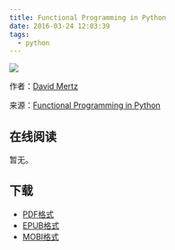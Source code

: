 ```yaml
---
title: Functional Programming in Python
date: 2016-03-24 12:03:39
tags:
  - python
---
```


![](http://covers.oreillystatic.com/images/0636920041368/cat.gif)

作者：[David Mertz](http://www.oreilly.com/pub/au/1190)

来源：[Functional Programming in Python](http://www.oreilly.com/programming/free/functional-programming-python.csp)

<!--more-->

## 在线阅读 ##

暂无。

## 下载 ##

+ [PDF格式](http://www.oreilly.com/programming/free/files/functional-programming-python.pdf)
+ [EPUB格式](http://www.oreilly.com/programming/free/files/functional-programming-python.epub)
+ [MOBI格式](http://www.oreilly.com/programming/free/files/functional-programming-python.mobi)
